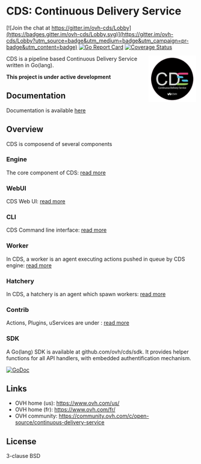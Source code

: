# CDS: Continuous Delivery Service

[![Join the chat at https://gitter.im/ovh-cds/Lobby](https://badges.gitter.im/ovh-cds/Lobby.svg)](https://gitter.im/ovh-cds/Lobby?utm_source=badge&utm_medium=badge&utm_campaign=pr-badge&utm_content=badge)
[![Go Report Card](https://goreportcard.com/badge/github.com/ovh/cds)](https://goreportcard.com/report/github.com/ovh/cds)
[![Coverage Status](https://coveralls.io/repos/github/ovh/cds/badge.svg?branch=master)](https://coveralls.io/github/ovh/cds?branch=master)

<img align="right" src="https://raw.githubusercontent.com/ovh/cds/master/logo-background.png" width="25%">

CDS is a pipeline based Continuous Delivery Service written in Go(lang).

**This project is under active development**

## Documentation

Documentation is available [here](https://ovh.github.io/cds/)

## Overview

CDS is composend of several components

### Engine

The core component of CDS: [read more](/engine/README.md)

### WebUI

CDS Web UI: [read more](ui/README.md)

### CLI

CDS Command line interface: [read more](https://ovh.github.io/cds/cli/cdsctl/)

### Worker

In CDS, a worker is an agent executing actions pushed in queue by CDS engine: [read more](https://ovh.github.io/cds/cli/worker/)

### Hatchery

In CDS, a hatchery is an agent which spawn workers: [read more](https://ovh.github.io/cds/hatchery/)

### Contrib

Actions, Plugins, uServices are under : [read more](contrib)

### SDK

A Go(lang) SDK is available at github.com/ovh/cds/sdk. It provides helper functions for all API handlers, with embedded authentification mechanism.

[![GoDoc](https://godoc.org/github.com/ovh/cds/sdk?status.svg)](https://godoc.org/github.com/ovh/cds/sdk)

## Links

* OVH home (us): https://www.ovh.com/us/
* OVH home (fr): https://www.ovh.com/fr/
* OVH community: https://community.ovh.com/c/open-source/continuous-delivery-service

## License

3-clause BSD
